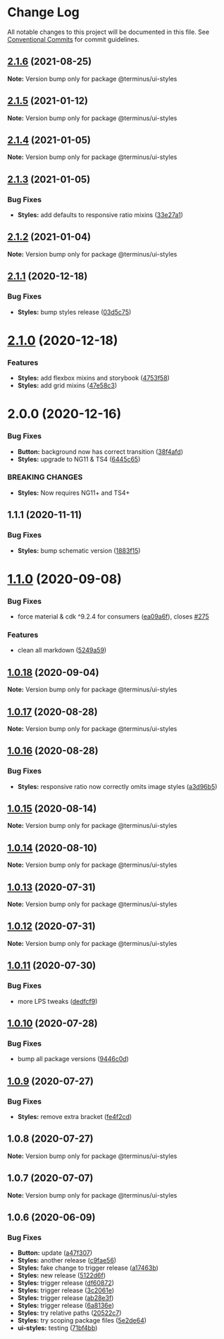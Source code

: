 # Change Log

All notable changes to this project will be documented in this file.
See [Conventional Commits](https://conventionalcommits.org) for commit guidelines.

## [2.1.6](https://github.com/GetTerminus/terminus-oss/compare/@terminus/ui-styles@2.1.5...@terminus/ui-styles@2.1.6) (2021-08-25)

**Note:** Version bump only for package @terminus/ui-styles





## [2.1.5](https://github.com/GetTerminus/terminus-oss/compare/@terminus/ui-styles@2.1.4...@terminus/ui-styles@2.1.5) (2021-01-12)

**Note:** Version bump only for package @terminus/ui-styles





## [2.1.4](https://github.com/GetTerminus/terminus-oss/compare/@terminus/ui-styles@2.1.3...@terminus/ui-styles@2.1.4) (2021-01-05)

**Note:** Version bump only for package @terminus/ui-styles





## [2.1.3](https://github.com/GetTerminus/terminus-oss/compare/@terminus/ui-styles@2.1.2...@terminus/ui-styles@2.1.3) (2021-01-05)


### Bug Fixes

* **Styles:** add defaults to responsive ratio mixins ([33e27a1](https://github.com/GetTerminus/terminus-oss/commit/33e27a14369b944b64de365033769807d1bd1eba))





## [2.1.2](https://github.com/GetTerminus/terminus-oss/compare/@terminus/ui-styles@2.1.1...@terminus/ui-styles@2.1.2) (2021-01-04)

**Note:** Version bump only for package @terminus/ui-styles





## [2.1.1](https://github.com/GetTerminus/terminus-oss/compare/@terminus/ui-styles@2.1.0...@terminus/ui-styles@2.1.1) (2020-12-18)


### Bug Fixes

* **Styles:** bump styles release ([03d5c75](https://github.com/GetTerminus/terminus-oss/commit/03d5c7597bc3f284dd7fb73e48b27187efed71d3))





# [2.1.0](https://github.com/GetTerminus/terminus-oss/compare/@terminus/ui-styles@2.0.0...@terminus/ui-styles@2.1.0) (2020-12-18)


### Features

* **Styles:** add flexbox mixins and storybook ([4753f58](https://github.com/GetTerminus/terminus-oss/commit/4753f58f848e944b8481c97334c21b6e8d211d6c))
* **Styles:** add grid mixins ([47e58c3](https://github.com/GetTerminus/terminus-oss/commit/47e58c3bca4a177f6bdcfbe22d46f3d7600faebb))





# 2.0.0 (2020-12-16)


### Bug Fixes

* **Button:** background now has correct transition ([38f4afd](https://github.com/GetTerminus/terminus-oss/commit/38f4afd779813eab15ceea23b760ff5e6940c7bc))
* **Styles:** upgrade to NG11 & TS4 ([6445c65](https://github.com/GetTerminus/terminus-oss/commit/6445c65a6cf9ff9b7e0817dc156333be170de2e1))


### BREAKING CHANGES

* **Styles:** Now requires NG11+ and TS4+





## 1.1.1 (2020-11-11)


### Bug Fixes

* **Styles:** bump schematic version ([1883f15](https://github.com/GetTerminus/terminus-oss/commit/1883f1535613f6a1a372f95070dcd0c4dd326ae6))





# [1.1.0](https://github.com/GetTerminus/terminus-oss/compare/@terminus/ui-styles@1.0.18...@terminus/ui-styles@1.1.0) (2020-09-08)


### Bug Fixes

* force material & cdk ^9.2.4 for consumers ([ea09a6f](https://github.com/GetTerminus/terminus-oss/commit/ea09a6ff88a1ea239fe0e24cb011abfb3ffc8908)), closes [#275](https://github.com/GetTerminus/terminus-oss/issues/275)


### Features

* clean all markdown ([5249a59](https://github.com/GetTerminus/terminus-oss/commit/5249a59486be63b6d9a0be7a801defb9b6adcedc))





## [1.0.18](https://github.com/GetTerminus/terminus-oss/compare/@terminus/ui-styles@1.0.17...@terminus/ui-styles@1.0.18) (2020-09-04)

**Note:** Version bump only for package @terminus/ui-styles





## [1.0.17](https://github.com/GetTerminus/terminus-oss/compare/@terminus/ui-styles@1.0.16...@terminus/ui-styles@1.0.17) (2020-08-28)

**Note:** Version bump only for package @terminus/ui-styles

## [1.0.16](https://github.com/GetTerminus/terminus-oss/compare/@terminus/ui-styles@1.0.15...@terminus/ui-styles@1.0.16) (2020-08-28)

### Bug Fixes

* **Styles:** responsive ratio now correctly omits image styles ([a3d96b5](https://github.com/GetTerminus/terminus-oss/commit/a3d96b5745e3f5f8b76ab70a44fdc8388f7212cc))

## [1.0.15](https://github.com/GetTerminus/terminus-oss/compare/@terminus/ui-styles@1.0.14...@terminus/ui-styles@1.0.15) (2020-08-14)

**Note:** Version bump only for package @terminus/ui-styles

## [1.0.14](https://github.com/GetTerminus/terminus-oss/compare/@terminus/ui-styles@1.0.13...@terminus/ui-styles@1.0.14) (2020-08-10)

**Note:** Version bump only for package @terminus/ui-styles

## [1.0.13](https://github.com/GetTerminus/terminus-oss/compare/@terminus/ui-styles@1.0.12...@terminus/ui-styles@1.0.13) (2020-07-31)

**Note:** Version bump only for package @terminus/ui-styles

## [1.0.12](https://github.com/GetTerminus/terminus-oss/compare/@terminus/ui-styles@1.0.11...@terminus/ui-styles@1.0.12) (2020-07-31)

**Note:** Version bump only for package @terminus/ui-styles

## [1.0.11](https://github.com/GetTerminus/terminus-oss/compare/@terminus/ui-styles@1.0.10...@terminus/ui-styles@1.0.11) (2020-07-30)

### Bug Fixes

* more LPS tweaks ([dedfcf9](https://github.com/GetTerminus/terminus-oss/commit/dedfcf947e3bcd33041b388ccab9bcc5bf273f51))

## [1.0.10](https://github.com/GetTerminus/terminus-oss/compare/@terminus/ui-styles@1.0.9...@terminus/ui-styles@1.0.10) (2020-07-28)

### Bug Fixes

* bump all package versions ([9446c0d](https://github.com/GetTerminus/terminus-oss/commit/9446c0d5cde3bd693cfba7cabbfd2db443a47b00))

## [1.0.9](https://github.com/GetTerminus/terminus-oss/compare/@terminus/ui-styles@1.0.8...@terminus/ui-styles@1.0.9) (2020-07-27)

### Bug Fixes

* **Styles:** remove extra bracket ([fe4f2cd](https://github.com/GetTerminus/terminus-oss/commit/fe4f2cd13b71cd0839f584614e9140e4fccbe835))

## 1.0.8 (2020-07-27)

**Note:** Version bump only for package @terminus/ui-styles

## 1.0.7 (2020-07-07)

**Note:** Version bump only for package @terminus/ui-styles

## 1.0.6 (2020-06-09)

### Bug Fixes

* **Button:** update ([a47f307](https://github.com/GetTerminus/terminus-oss/commit/a47f30757b9216d6ee76788c117e76eacf5289e5))
* **Styles:** another release ([c9fae56](https://github.com/GetTerminus/terminus-oss/commit/c9fae56488ed6d7111c416ecbf68aab29c0a5f45))
* **Styles:** fake change to trigger release ([a17463b](https://github.com/GetTerminus/terminus-oss/commit/a17463b0a03a6d7418b95b35da4a15e1d597df4f))
* **Styles:** new release ([5122d6f](https://github.com/GetTerminus/terminus-oss/commit/5122d6f08695d16e29d46a2cedda40ef284fe156))
* **Styles:** trigger release ([df60872](https://github.com/GetTerminus/terminus-oss/commit/df60872a56f9d6fc931e2fa04d7bed67b51f52ca))
* **Styles:** trigger release ([3c2061e](https://github.com/GetTerminus/terminus-oss/commit/3c2061e2b8214071f6b4b4a69f6948c47f7b6880))
* **Styles:** trigger release ([ab28e3f](https://github.com/GetTerminus/terminus-oss/commit/ab28e3f214dc4b538889fb710fa05e769555778f))
* **Styles:** trigger release ([6a8136e](https://github.com/GetTerminus/terminus-oss/commit/6a8136ef01fe1ab80ed8a350dae51aa3f0561ab6))
* **Styles:** try relative paths ([20522c7](https://github.com/GetTerminus/terminus-oss/commit/20522c7fd0cc025dc0678bc187a7293639daa619))
* **Styles:** try scoping package files ([5e2de64](https://github.com/GetTerminus/terminus-oss/commit/5e2de6414a051060445fe08bf1a1d90307ac5ec0))
* **ui-styles:** testing ([71bf4bb](https://github.com/GetTerminus/terminus-oss/commit/71bf4bb668ce78cd1f305d1bde9b68925dcbf747))
